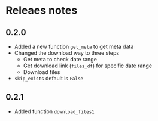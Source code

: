 # Releaes notes

## 0.2.0
- Added a new function `get_meta` to get meta data
- Changed the download way to three steps
  - Get meta to check date range
  - Get download link (`files_df`) for specific date range
  - Download files
- `skip_exists` default is `False`

## 0.2.1
- Added function `download_files1`
